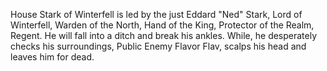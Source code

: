 House Stark of Winterfell is led by the just Eddard "Ned" Stark, Lord of
Winterfell, Warden of the North, Hand of the King, Protector of the Realm,
Regent.  He will fall into a ditch and break his ankles. While, he desperately
checks his surroundings, Public Enemy Flavor Flav, scalps his head and leaves
him for dead. 
